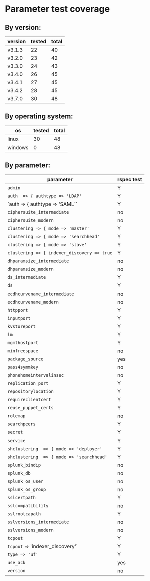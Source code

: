 # Parameter test coverage

## By version:

| version | tested | total |
|---------|--------|-------|
| v3.1.3  |   22   |  40   |
| v3.2.0  |   23   |  42   |
| v3.3.0  |   24   |  43   |
| v3.4.0  |   26   |  45   |
| v3.4.1  |   27   |  45   |
| v3.4.2  |   28   |  45   |
| v3.7.0  |   30   |  48   |

## By operating system:

| os      | tested | total |
|---------|--------|-------|
| linux   |   30   |  48   |
| windows |   0    |  48   |

## By parameter:

| parameter | rspec test |
|-----------|------------|
| `admin`     |  Y |
| `auth  => { authtype => 'LDAP'`    | Y |
| `auth  => { authtype => 'SAML``     | Y |
| `ciphersuite_intermediate` | no |
| `ciphersuite_modern` | no |
| `clustering => { mode => 'master'` | Y |
| `clustering => { mode => 'searchhead'` | Y |
| `clustering => { mode => 'slave'` | Y |
| `clustering => { indexer_discovery => true` | Y |
| `dhparamsize_intermediate` | no |
| `dhparamsize_modern` | no |
| `ds_intermediate` | Y |
| `ds` | Y |
| `ecdhcurvename_intermediate` | no |
| `ecdhcurvename_modern` | no |
| `httpport` | Y |
| `inputport`| Y |
| `kvstoreport`| Y |
| `lm`| Y |
| `mgmthostport` | Y |
| `minfreespace` | no |
| `package_source` | yes |
| `pass4symmkey` | no |
| `phonehomeintervalinsec` | no |
| `replication_port`| Y |
| `repositorylocation`| Y |
| `requireclientcert`| Y |
| `reuse_puppet_certs`| Y |
| `rolemap` | no |
| `searchpeers`| Y |
| `secret`| Y |
| `service` | Y |
| `shclustering  => { mode => 'deployer'`| Y |
| `shclustering  => { mode => 'searchhead'`| Y |
| `splunk_bindip` | no |
| `splunk_db` | no |
| `splunk_os_user` | no |
| `splunk_os_group` | no |
| `sslcertpath`| Y |
| `sslcompatibility` | no |
| `sslrootcapath` | Y |
| `sslversions_intermediate` | no |
| `sslversions_modern` | no |
| `tcpout` | Y |
| `tcpout` => 'indexer_discovery'`| Y |
| `type => 'uf'` | Y |
| `use_ack` | yes |
| `version` | no | 
